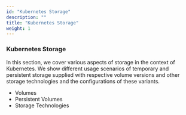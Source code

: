 ```yaml
---
id: "Kubernetes Storage"
description: ""
title: "Kubernetes Storage"
weight: 1
---
```


### **Kubernetes Storage**

In this section, we cover various aspects of storage in the context of Kubernetes. We show different usage scenarios of temporary and persistent storage supplied with respective volume versions and other storage technologies and the configurations of these variants.

- Volumes
- Persistent Volumes
- Storage Technologies
